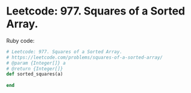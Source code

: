 # Leetcode: 977. Squares of a Sorted Array.

Ruby code:
```Ruby
# Leetcode: 977. Squares of a Sorted Array.
# https://leetcode.com/problems/squares-of-a-sorted-array/
# @param {Integer[]} a
# @return {Integer[]}
def sorted_squares(a)
    
end
```